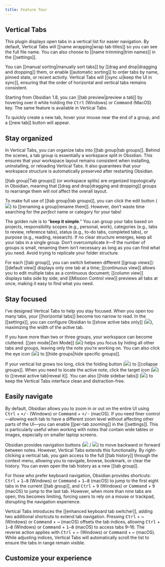 ```yaml
---
title: Feature Tour
---
```

## Vertical Tabs

This plugin displays open tabs in a vertical list for easier navigation. By default, Vertical Tabs will [[name wrapping|wrap tab titles]] so you can see the full file name. You can also choose to [[name trimming|trim names]] in the [[settings]].

You can [[manual sorting|manually sort tabs]] by [[drag and drop|dragging and dropping]] them, or enable [[automatic sorting]] to order tabs by name, pinned state, or recent activity. Vertical Tabs will [[sync ui|keep the UI in sync]], ensuring that the order of horizontal and vertical tabs remains consistent.

Starting from Obsidian 1.8, you can [[tab preview|preview a tab]] by hovering over it while holding the <kbd>Ctrl</kbd> (Windows) or <kbd>Command</kbd> (MacOS) key. The same feature is available in Vertical Tabs.

To quickly create a new tab, hover your mouse near the end of a group, and a [[new tab]] button will appear.

## Stay organized

In Vertical Tabs, you can organize tabs into [[tab group|tab groups]]. Behind the scenes, a tab group is essentially a workspace split in Obsidian. This ensures that your workspace layout remains consistent when installing, uninstalling, or reloading Vertical Tabs. It also guarantees that your workspace structure is automatically preserved after restarting Obsidian.

[[tab group|Tab groups]] (or workspace splits) are organized topologically in Obsidian, meaning that [[drag and drop|dragging and dropping]] groups to rearrange them will *not* affect the overall layout.

To make full use of [[tab group|tab groups]], you can click the edit button (<img src="/Attachments/lucide-pencil.svg" data-type="icon" />) to [[renaming a group|rename them]]. However, don’t waste time searching for the *perfect* name or category for your tabs!

The golden rule is to “**keep it simple**.” You can group your tabs based on projects, responsibility scopes (e.g., personal, work), categories (e.g., tabs to review, reference tabs), status (e.g., to-do tabs, completed tabs), or purpose (e.g., reading, research). If no clear structure emerges, keep all your tabs in a single group. Don’t overcomplicate it—if the number of groups is small, renaming them isn’t necessary as long as you can find what you need. Avoid trying to replicate your folder structure.

For each [[tab group]], you can switch between different [[group views]]: [[default view]] displays only one tab at a time; [[continuous view]] allows you to edit multiple tabs as a continuous document; [[column view]] displays tabs side by side; and [[Mission Control view]] previews all tabs at once, making it easy to find what you need.

## Stay focused

I’ve designed Vertical Tabs to help you stay focused. When you open too many tabs, your [[horizontal tabs]] become too narrow to read. In the [[settings]], you can configure Obsidian to [[show active tabs only]] (<img src="/Attachments/lucide-app-window.svg" data-type="icon" />), maximizing the width of the active tab.

If you have more than two or three groups, your workspace can become cluttered. [[zen mode|Zen Mode]] (<img src="/Attachments/lucide-focus.svg" data-type="icon" />) helps you focus by hiding all other tabs and groups, leaving only the note you’re working on. You can also click the eye icon (<img src="/Attachments/lucide-eye.svg" data-type="icon" />) to [[hide groups|hide specific groups]].

If your vertical list grows too long, click the folding button (<img src="/Attachments/lucide-fold-vertical.svg" data-type="icon" />) to [[collapse groups]]. When you need to locate the active note, click the target icon (<img src="/Attachments/lucide-crosshair.svg" data-type="icon" />) to [[reveal active tab|reveal it]]. You can also [[hide sidebar tabs]] (<img src="/Attachments/lucide-panel-left.svg" data-type="icon" />) to keep the Vertical Tabs interface clean and distraction-free.

## Easily navigate

By default, Obsidian allows you to zoom in or out on the entire UI using <kbd>Ctrl</kbd> + <kbd>+/-</kbd> (Windows) or <kbd>Command</kbd> + <kbd>+/-</kbd> (macOS). If you need finer control—allowing each tab to have a different zoom level without affecting other parts of the UI—you can enable [[per-tab zooming]] in the [[settings]]. This is particularly useful when working with notes that contain wide tables or images, especially on smaller laptop screens.

Obsidian provides navigation buttons (<img src="/Attachments/lucide-arrow-left.svg" data-type="icon" /> / <img src="/Attachments/lucide-arrow-right.svg" data-type="icon" />) to move backward or forward between notes. However, Vertical Tabs extends this functionality. By right-clicking a vertical tab, you gain access to the full [[tab history]] through the context menu, allowing you to navigate, browse, bookmark, or clear the history. You can even open the tab history as a new [[tab group]].

For those who prefer keyboard navigation, Obsidian provides shortcuts: <kbd>Ctrl</kbd> + <kbd>1–8</kbd> (Windows) or <kbd>Command</kbd> + <kbd>1–8</kbd> (macOS) to jump to the first eight tabs in the current [[tab group]], and <kbd>Ctrl</kbd> + <kbd>9</kbd> (Windows) or <kbd>Command</kbd> + <kbd>9</kbd> (macOS) to jump to the last tab. However, when more than nine tabs are open, this becomes limiting, forcing users to rely on a mouse or trackpad, disrupting the navigation experience.

Vertical Tabs introduces the [[enhanced keyboard tab switcher]], adding two additional shortcuts to extend tab navigation. Pressing <kbd>Ctrl</kbd> + <kbd>→</kbd> (Windows) or <kbd>Command</kbd> + <kbd>→</kbd> (macOS) offsets the tab indices, allowing <kbd>Ctrl</kbd> + <kbd>1–8</kbd> (Windows) or <kbd>Command</kbd> + <kbd>1–8</kbd> (macOS) to access tabs 9–16. The reverse action applies with <kbd>Ctrl</kbd> + <kbd>←</kbd> (Windows) or <kbd>Command</kbd> + <kbd>←</kbd> (macOS). While adjusting indices, Vertical Tabs will automatically scroll the list to ensure the tabs in range remain visible.

## Customize your experience

